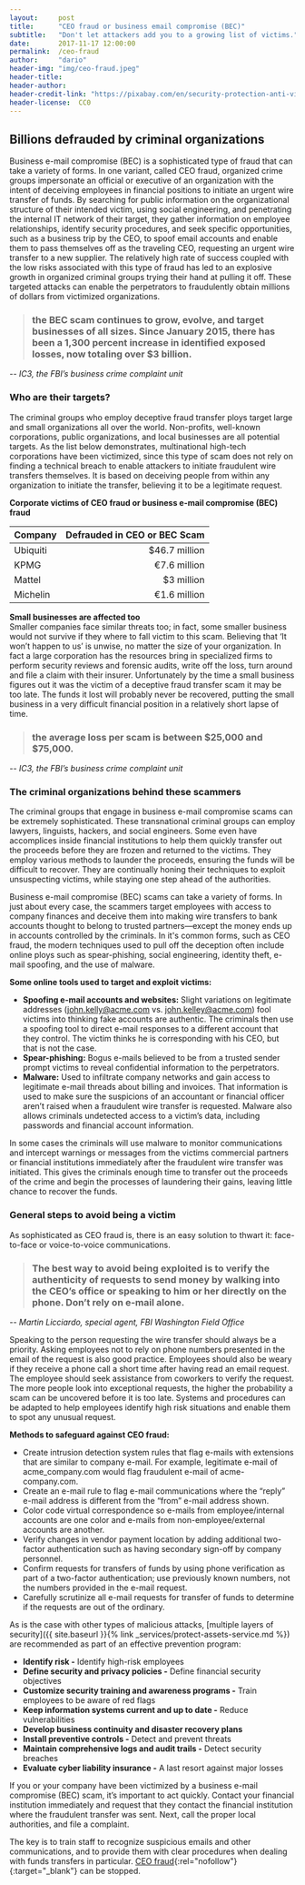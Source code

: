 ```yaml
---
layout:     post
title:      "CEO fraud or business email compromise (BEC)"
subtitle:   "Don't let attackers add you to a growing list of victims."
date:       2017-11-17 12:00:00
permalink:  /ceo-fraud
author:     "dario"
header-img: "img/ceo-fraud.jpeg"
header-title:
header-author:
header-credit-link: "https://pixabay.com/en/security-protection-anti-virus-265130/"
header-license:  CC0
---
```


## Billions defrauded by criminal organizations
Business e-mail compromise (BEC) is a sophisticated type of fraud that can take a variety of forms. In one variant, called CEO fraud,  organized crime groups impersonate an official or executive of an organization with the intent of deceiving employees in financial positions to initiate an urgent wire transfer of funds. By searching for public information on the organizational structure of their intended victim, using social engineering, and penetrating the internal IT network of their target, they gather information on employee relationships, identify security procedures, and seek specific opportunities, such as a business trip by the CEO, to spoof email accounts and enable them to pass themselves off as the traveling CEO, requesting an urgent wire transfer to a new supplier. The relatively high rate of success coupled with the low risks associated with this type of fraud has led to an explosive growth in organized criminal groups trying their hand at pulling it off. These targeted attacks can enable the perpetrators to fraudulently obtain millions of dollars from victimized organizations.

> ### the BEC scam continues to grow, evolve, and target businesses of all sizes. Since January 2015, there has been a 1,300 percent increase in identified exposed losses, now totaling over $3 billion.
-- <cite>IC3, the FBI’s business crime complaint unit</cite>  

### Who are their targets?
The criminal groups who employ deceptive fraud transfer ploys target large and small organizations all over the world. Non-profits, well-known corporations, public organizations, and local businesses are all potential targets. As the list below demonstrates, multinational high-tech corporations have been victimized, since this type of scam does not rely on finding a technical breach to enable attackers to initiate fraudulent wire transfers themselves. It is based on deceiving people from within any organization to initiate the transfer, believing it to be a legitimate request.

**Corporate victims of CEO fraud or business e-mail compromise (BEC) fraud**  

| Company  |  Defrauded in CEO or BEC Scam|
|----------|-----------------------------:|
| Ubiquiti |                $46.7 million |
| KPMG     |                 €7.6 million |
| Mattel   |                   $3 million |
| Michelin |                 €1.6 million |

**Small businesses are affected too**  
Smaller companies face similar threats too; in fact, some smaller business would not survive if they where to fall victim to this scam. Believing that ‘It won’t happen to us’ is unwise, no matter the size of your organization. In fact a large corporation has the resources bring in specialized firms to perform security reviews and forensic audits, write off the loss, turn around and file a claim with their insurer. Unfortunately by the time a small business figures out it was the victim of a deceptive fraud transfer scam it may be too late. The funds it lost will probably never be recovered, putting the small business in a very difficult financial position in a relatively short lapse of time.

> ### the average loss per scam is between $25,000 and $75,000.
-- <cite>IC3, the FBI’s business crime complaint unit</cite>

### The criminal organizations behind these scammers
The criminal groups that engage in business e-mail compromise scams can be extremely sophisticated. These transnational criminal groups can employ lawyers, linguists, hackers, and social engineers. Some even have accomplices inside financial institutions to help them quickly transfer out the proceeds before they are frozen and returned to the victims. They employ various methods to launder the proceeds, ensuring the funds will be difficult to recover. They are continually honing their techniques to exploit unsuspecting victims, while staying one step ahead of the authorities.

Business e-mail compromise (BEC) scams can take a variety of forms. In just about every case, the scammers target employees with access to company finances and deceive them into making wire transfers to bank accounts thought to belong to trusted partners—except the money ends up in accounts controlled by the criminals. In it's common forms, such as CEO fraud, the modern techniques used to pull off the deception often include online ploys such as spear-phishing, social engineering, identity theft, e-mail spoofing, and the use of malware.

**Some online tools used to target and exploit victims:**
* **Spoofing e-mail accounts and websites:** Slight variations on legitimate addresses (john.kelly@acme.com vs. john.kelley@acme.com) fool victims into thinking fake accounts are authentic. The criminals then use a spoofing tool to direct e-mail responses to a different account that they control. The victim thinks he is corresponding with his CEO, but that is not the case.
* **Spear-phishing:** Bogus e-mails believed to be from a trusted sender prompt victims to reveal confidential information to the perpetrators.
* **Malware:** Used to infiltrate company networks and gain access to legitimate e-mail threads about billing and invoices. That information is used to make sure the suspicions of an accountant or financial officer aren’t raised when a fraudulent wire transfer is requested. Malware also allows criminals undetected access to a victim’s data, including passwords and financial account information.

In some cases the criminals will use malware to monitor communications and intercept warnings or messages from the victims commercial partners or financial institutions immediately after the fraudulent wire transfer was initiated. This gives the criminals enough time to transfer out the proceeds of the crime and begin the processes of laundering their gains, leaving little chance to recover the funds.

### General steps to avoid being a victim
 As sophisticated as CEO fraud is, there is an easy solution to thwart it: face-to-face or voice-to-voice communications.

 > ### The best way to avoid being exploited is to verify the authenticity of requests to send money by walking into the CEO’s office or speaking to him or her directly on the phone. Don’t rely on e-mail alone.
 -- <cite>Martin Licciardo, special agent, FBI Washington Field Office</cite>  

Speaking to the person requesting the wire transfer should always be a priority. Asking employees not to rely on phone numbers presented in the email of the request is also good practice. Employees should also be weary if they receive a phone call a short time after having read an email request. The employee should seek assistance from coworkers to verify the request. The more people look into exceptional requests, the higher the probability a scam can be uncovered before it is too late. Systems and procedures can be adapted to help employees identify high risk situations and enable them to spot any unusual request.

**Methods to safeguard against CEO fraud:**

* Create intrusion detection system rules that flag e-mails with extensions that are similar to company e-mail. For example, legitimate e-mail of acme_company.com would flag fraudulent e-mail of acme-company.com.
* Create an e-mail rule to flag e-mail communications where the “reply” e-mail address is different from the “from” e-mail address shown.
* Color code virtual correspondence so e-mails from employee/internal accounts are one color and e-mails from non-employee/external accounts are another.
* Verify changes in vendor payment location by adding additional two-factor authentication such as having secondary sign-off by company personnel.
* Confirm requests for transfers of funds by using phone verification as part of a two-factor authentication; use previously known numbers, not the numbers provided in the e-mail request.
* Carefully scrutinize all e-mail requests for transfer of funds to determine if the requests are out of the ordinary.

As is the case with other types of malicious attacks, [multiple layers of security]({{ site.baseurl }}{% link _services/protect-assets-service.md %}) are recommended as part of an effective prevention program:

* **Identify risk -** Identify high-risk employees
* **Define security and privacy policies -** Define financial security objectives
* **Customize security training and awareness programs -** Train employees to be aware of red flags
* **Keep information systems current and up to date -** Reduce vulnerabilities
* **Develop business continuity and disaster recovery plans**
* **Install preventive controls -** Detect and prevent threats
* **Maintain comprehensive logs and audit trails -** Detect security breaches
* **Evaluate cyber liability insurance -** A last resort against major losses

If you or your company have been victimized by a business e-mail compromise (BEC) scam, it’s important to act quickly. Contact your financial institution immediately and request that they contact the financial institution where the fraudulent transfer was sent. Next, call the proper local authorities, and file a complaint.

The key is to train staff to recognize suspicious emails and other communications, and to provide them with clear procedures when dealing with funds transfers in particular. [CEO fraud](https://www.canada.ca/en/competition-bureau/news/2017/06/show_them_who_s_thebossshutdownthefakeceoscam.html){:rel="nofollow"}{:target="_blank"} can be stopped.
